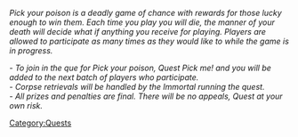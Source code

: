*Pick your poison is a deadly game of chance with rewards for those
lucky enough to win them. Each time you play you will die, the manner of
your death will decide what if anything you receive for playing. Players
are allowed to participate as many times as they would like to while the
game is in progress.*

*- To join in the que for Pick your poison, Quest Pick me! and you will
be added to the next batch of players who participate.*  
*- Corpse retrievals will be handled by the Immortal running the
quest.*  
*- All prizes and penalties are final. There will be no appeals, Quest
at your own risk.*

[Category:Quests](Category:Quests "wikilink")
